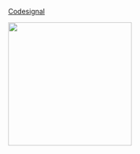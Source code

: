 
<a href="https://codesignal.com/">Codesignal</a>

 <div>
 <img style="-webkit-user-select: none;cursor: zoom-in;"src="https://user-images.githubusercontent.com/38188753/48025490-06609080-e15d-11e8-823f-ff2b3324dc76.png" width="251" height="251" style="float:left; margin-right:5px;>
  
 <img style="-webkit-user-select: none;cursor: zoom-in;" src="https://user-images.githubusercontent.com/38188753/48025490-06609080-e15d-11e8-823f-ff2b3324dc76.png" width="251" height="251">
 </div>


